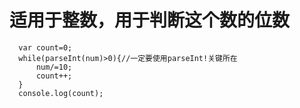 # 适用于整数，用于判断这个数的位数
```
  var count=0;
  while(parseInt(num)>0){//一定要使用parseInt!关键所在
      num/=10;
      count++;
  }
  console.log(count);
```